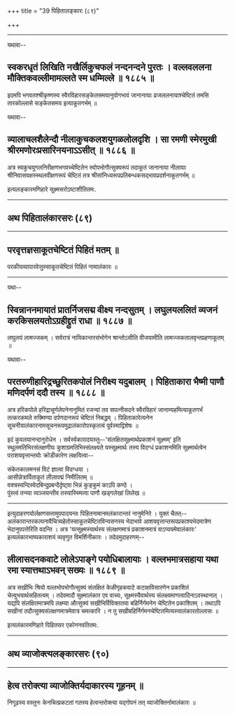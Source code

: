 +++
title = "39 पिहितालङ्कारः (८९)"

+++


------------------------------------------------------------------------

यथावा--



## स्वकरधृतं लिखिति नखैर्लिकुचफलं नन्दनन्दने पुरतः । वल्लवललना मौक्तिकवल्लीमामल्लते स्म धम्मिल्ले ॥ १८८५ ॥

इदमपि भगवतश्श्रीकृष्णस्य स्वैरविहारसङ्केतसमयानुयोगभावं जानानायाः
व्रजललनायाश्चेष्टितं तमसि तारकोल्लासे सङ्केतसमय इत्याकूतगर्भम् ॥

यथावा--



## व्यालाचलशैलेन्दौ नीलाकुचकलशयुगळलोलदृशि । सा रमणी स्मेरमुखी श्रीरमणोरःप्रसारिनयनाऽऽसीत् ॥ १८८६ ॥

अत्र स्वकुचयुगलनिरीक्षणभगवच्चेष्टितेन स्वोपभोगौत्सुक्यरूपं तदाकूतं
जानानाया नीलायाः श्रीनिवासवक्षस्स्थलवीक्षणरूपं चेष्टितं तत्र
श्रीसांनिध्यरूपप्रतिबन्धकसद्भावप्रदर्शनाकूतगर्भम् ॥

इत्यलङ्कारमणिहारे सूक्ष्मसरोऽष्टाशीतितमः.

------------------------------------------------------------------------

## अथ पिहितालंकारसरः (८९)

------------------------------------------------------------------------



## परवृत्तज्ञसाकूतचेष्टितं पिहितं मतम् ॥

परकीयव्यापारवेत्तुस्साकूतचेष्टितं पिहितं नामालंकारः ॥

------------------------------------------------------------------------

यथा--



## स्विन्नाननमायातं प्रातर्निजसद्म वीक्ष्य नन्दसुतम् । लघुलयललितं व्यजनं करकिसलयतोऽग्रहीद्द्रुतं राधा ॥ १८८७ ॥

लघुलयं लामज्जकम् । सर्वरात्रं नायिकान्तरसंभोगेन श्रान्तोऽसीति वीजयामीति
लामज्जकतालवृन्तप्रहणाकूतम् ॥

यथावा--



## परतरुणीहारिद्रच्छुरितकपोलं निरीक्ष्य यदुबालम् । पिहिताकारा भैष्मी पाणौ मणिदर्पणं ददौ तस्य ॥ १८८८ ॥

अत्र हरिकपोले हरिद्राचूर्णलेपनेनानुमितं रजन्यां तव सपत्नीसदने
स्वैरविहारं जानाम्यहमित्याकूतगर्भं तत्करकमले रुक्मिण्या दर्पणदानरूपं
चेष्टितं निबद्धम् । पिहिताकारेत्यनेन
सूचनीयालंकारनामसूचनरूपमुद्रालंकारोपस्कृतत्वं पूर्वस्माद्विशेषः ॥

इदं कुवलयानन्दानुरोधेन ।
सर्वर्स्वकारादयस्तु–-'संलक्षितसूक्ष्मार्थप्रकाशनं सूक्ष्मम्’ इति
स्थूलमतिभिरसंलक्षणीयः कुशाग्रमतिभिस्संलक्ष्यते यस्सूक्ष्मार्थः तस्य
विदग्धं प्रकाशनमिति सूक्ष्मार्थत्वेन पराशयवृत्तान्तयोः क्रोडीकारेण
लक्षयित्वा--

संकेतकालमनसं विटं ज्ञात्वा विदग्धया ।   
आसीन्नेत्रार्पिताकूतं लीलापद्मं निमीलितम् ॥  
वक्त्रस्यन्दिस्वेदबिन्दुप्रबन्दैर्दृष्ट्वा भिन्नं कुङ्कुमं काऽपि कण्ठे
।  
पुंस्त्वं तन्व्या व्यञ्जयन्तीव तस्यास्स्मित्वा पाणौ खड्गलेखां लिलेख ॥

------------------------------------------------------------------------

इत्युदाहरणयोर्लक्षणसत्तामुपपादयन्तः पिहितनामानमलंकारान्तरं नानुमेनिरे ।
युक्तं चैतत्--अलंकारान्तरकल्पनावैचित्र्यहेतोस्साकूतचेष्टितविन्यसनस्य
भेदाभावे आशयवृत्तान्तरूपप्रकाश्यभेदमात्रेण भेदानुपपत्तेरिति वदन्ति ।
अत्र 'यत्सूक्ष्मस्यार्थस्य संलक्षणमात्रं प्रकाशनमात्रं
वाऽप्ययमेवालंकारः' इत्यलंकारभाष्यकाराशयं व्यवृणुत विमर्शिनीकारः ।
तदेदमुदाहरणम्--



## लीलासदनकवाटे लोलेऽपाङ्गे पयोधिबालायाः । वल्लभमात्रसहाया यथा रमा स्यात्तथाऽभवन् सख्यः ॥ १८८९ ॥

अत्र सखीभिः श्रियो वल्लभोपभोगौत्सुक्यं संलक्षितं केळीगृहकवाटे
कटाक्षविसारणेन प्रकाशितं चेत्युभयार्थसहितत्वम् । तदेवमादौ सुक्ष्मालंकार
एव वाच्यः, सूक्ष्मस्यैवार्थस्य संलक्ष्यमाणत्वादिनाऽवस्थानात् । यद्यपि
संलक्षितमात्रमपि लक्ष्म्या औत्सुक्यं सखीभिर्विविक्ततया बहिर्निर्गमनेन
चेष्टितेन प्रकाशितम् । तथाऽपि सखीनां तदौत्सुक्यसंलक्षणमात्रमेवात्र
चमत्कारि । न तु सखीबहिर्निर्गमनचेष्टितमित्यस्यालंकारतोल्लासः ॥

इत्यलंकारमणिहारे पिहितसर एकोननवतितमः.

------------------------------------------------------------------------

## अथ व्याजोक्त्यलङ्कारसरः (९०)

------------------------------------------------------------------------

## हेत्व तरोक्त्या व्याजोक्तिर्यदाकारस्य गूहनम् ॥

निगूढस्य वस्तुनः केनचित्प्रकटतां गतस्य हेत्वन्तरोक्त्या यद्गोपनं तत्
व्याजोक्तिर्नामालंकारः ॥
